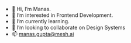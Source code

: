- 👋 Hi, I’m Manas.
- 👀 I’m interested in Frontend Development.
- 🌱 I’m currently learning.
- 💞️ I’m looking to collaborate on Design Systems
- 📫 manas.gupta@mesh.ai

<!---
manas-mesh/manas-mesh is a ✨ special ✨ repository because its `README.md` (this file) appears on your GitHub profile.
You can click the Preview link to take a look at your changes.
--->
